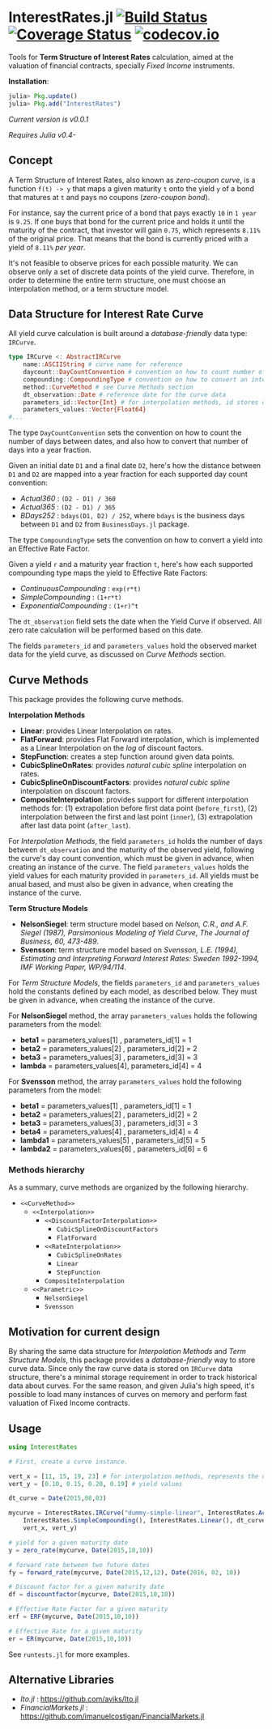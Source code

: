 # InterestRates.jl [![Build Status](https://travis-ci.org/felipenoris/InterestRates.jl.svg?branch=master)](https://travis-ci.org/felipenoris/InterestRates.jl) [![Coverage Status](https://coveralls.io/repos/felipenoris/InterestRates.jl/badge.svg?branch=master&service=github)](https://coveralls.io/github/felipenoris/InterestRates.jl?branch=master) [![codecov.io](http://codecov.io/github/felipenoris/InterestRates.jl/coverage.svg?branch=master)](http://codecov.io/github/felipenoris/InterestRates.jl?branch=master)
Tools for **Term Structure of Interest Rates** calculation, aimed at the valuation of financial contracts, specially *Fixed Income* instruments.

**Installation**: 
```julia
julia> Pkg.update()
julia> Pkg.add("InterestRates")
```
*Current version is v0.0.1*

*Requires Julia v0.4-*

## Concept

A Term Structure of Interest Rates, also known as *zero-coupon curve*, is a function `f(t) -> y` that maps a given maturity `t` onto the yield `y` of a bond that matures at `t` and pays no coupons (*zero-coupon bond*).

For instance, say the current price of a bond that pays exactly `10` in `1 year` is `9.25`. If one buys that bond for the current price and holds it until the maturity of the contract, that investor will gain `0.75`, which represents `8.11%` of the original price. That means that the bond is currently priced with a yield of `8.11%` *per year*.

It's not feasible to observe prices for each possible maturity. We can observe only a set of discrete data points of the yield curve. Therefore, in order to determine the entire term structure, one must choose an interpolation method, or a term structure model.

## Data Structure for Interest Rate Curve

All yield curve calculation is built around a *database-friendly* data type: `IRCurve`.

```julia
type IRCurve <: AbstractIRCurve
	name::ASCIIString # curve name for reference
	daycount::DayCountConvention # convention on how to count number of days between dates
	compounding::CompoundingType # convention on how to convert an interest rate to an effective rate factor
	method::CurveMethod # see Curve Methods section
	dt_observation::Date # reference date for the curve data
	parameters_id::Vector{Int} # for interpolation methods, id stores days_to_maturity on curve's daycount convention.
	parameters_values::Vector{Float64}
#...
```

The type `DayCountConvention` sets the convention on how to count the number of days between dates, and also how to convert that number of days into a year fraction.

Given an initial date `D1` and a final date `D2`, here's how the distance between `D1` and `D2` are mapped into a year fraction for each supported day count convention:

* *Actual360* : `(D2 - D1) / 360`
* *Actual365* : `(D2 - D1) / 365`
* *BDays252* : `bdays(D1, D2) / 252`, where `bdays` is the business days between `D1` and `D2` from `BusinessDays.jl` package.

The type `CompoundingType` sets the convention on how to convert a yield into an Effective Rate Factor.

Given a yield `r` and a maturity year fraction `t`, here's how each supported compounding type maps the yield to Effective Rate Factors:

* *ContinuousCompounding* : `exp(r*t)`
* *SimpleCompounding* : `(1+r*t)`
* *ExponentialCompounding* : `(1+r)^t`

The `dt_observation` field sets the date when the Yield Curve if observed. All zero rate calculation will be performed based on this date.

The fields `parameters_id` and `parameters_values` hold the observed market data for the yield curve, as discussed on *Curve Methods* section.

## Curve Methods

This package provides the following curve methods.

**Interpolation Methods**

* **Linear**: provides Linear Interpolation on rates.
* **FlatForward**: provides Flat Forward interpolation, which is implemented as a Linear Interpolation on the *log* of discount factors.
* **StepFunction**: creates a step function around given data points.
* **CubicSplineOnRates**: provides *natural cubic spline* interpolation on rates.
* **CubicSplineOnDiscountFactors**: provides *natural cubic spline* interpolation on discount factors.
* **CompositeInterpolation**: provides support for different interpolation methods for: (1) extrapolation before first data point (`before_first`), (2) interpolation between the first and last point (`inner`), (3) extrapolation after last data point (`after_last`).

For *Interpolation Methods*, the field `parameters_id` holds the number of days between `dt_observation` and the maturity of the observed yield, following the curve's day count convention, which must be given in advance, when creating an instance of the curve. The field `parameters_values` holds the yield values for each maturity provided in `parameters_id`. All yields must be anual based, and must also be given in advance, when creating the instance of the curve.

**Term Structure Models**

* **NelsonSiegel**: term structure model based on *Nelson, C.R., and A.F. Siegel (1987), Parsimonious Modeling of Yield Curve, The Journal of Business, 60, 473-489*.
* **Svensson**: term structure model based on *Svensson, L.E. (1994), Estimating and Interpreting Forward Interest Rates: Sweden 1992-1994, IMF Working Paper, WP/94/114*.

For *Term Structure Models*, the fields `parameters_id` and `parameters_values` hold the constants defined by each model, as described below. They must be given in advance, when creating the instance of the curve.

For **NelsonSiegel** method, the array `parameters_values` holds the following parameters from the model:
* **beta1** = parameters_values[1] , parameters_id[1] = 1
* **beta2** = parameters_values[2] , parameters_id[2] = 2
* **beta3** = parameters_values[3] , parameters_id[3] = 3
* **lambda** = parameters_values[4], parameters_id[4] = 4

For **Svensson** method, the array `parameters_values` hold the following parameters from the model:
* **beta1** = parameters_values[1] , parameters_id[1] = 1
* **beta2** = parameters_values[2] , parameters_id[2] = 2
* **beta3** = parameters_values[3] , parameters_id[3] = 3
* **beta4** = parameters_values[4] , parameters_id[4] = 4
* **lambda1** = parameters_values[5] , parameters_id[5] = 5
* **lambda2** = parameters_values[6] , parameters_id[6] = 6

### Methods hierarchy

As a summary, curve methods are organized by the following hierarchy.

* `<<CurveMethod>>`
	* `<<Interpolation>>`
		* `<<DiscountFactorInterpolation>>`
			* `CubicSplineOnDiscountFactors`
			* `FlatForward`
		* `<<RateInterpolation>>`
			* `CubicSplineOnRates`
			* `Linear`
			* `StepFunction`
		* `CompositeInterpolation`
	* `<<Parametric>>`
		* `NelsonSiegel`
		* `Svensson`

## Motivation for current design

By sharing the same data structure for *Interpolation Methods* and *Term Structure Models*, this package provides a *database-friendly* way to store curve data. Since only the raw curve data is stored on `IRCurve` data structure, there's a minimal storage requirement in order to track historical data about curves. For the same reason, and given Julia's high speed, it's possible to load many instances of curves on memory and perform fast valuation of Fixed Income contracts.

## Usage

```julia
using InterestRates

# First, create a curve instance.

vert_x = [11, 15, 19, 23] # for interpolation methods, represents the days to maturity
vert_y = [0.10, 0.15, 0.20, 0.19] # yield values

dt_curve = Date(2015,08,03)

mycurve = InterestRates.IRCurve("dummy-simple-linear", InterestRates.Actual365(),
	InterestRates.SimpleCompounding(), InterestRates.Linear(), dt_curve,
	vert_x, vert_y)

# yield for a given maturity date
y = zero_rate(mycurve, Date(2015,10,10))

# forward rate between two future dates
fy = forward_rate(mycurve, Date(2015,12,12), Date(2016, 02, 10))

# Discount factor for a given maturity date
df = discountfactor(mycurve, Date(2015,10,10))

# Effective Rate Factor for a given maturity
erf = ERF(mycurve, Date(2015,10,10))

# Effective Rate for a given maturity
er = ER(mycurve, Date(2015,10,10))
```

See `runtests.jl` for more examples.

## Alternative Libraries

* *Ito.jl* : https://github.com/aviks/Ito.jl
* *FinancialMarkets.jl* : https://github.com/imanuelcostigan/FinancialMarkets.jl